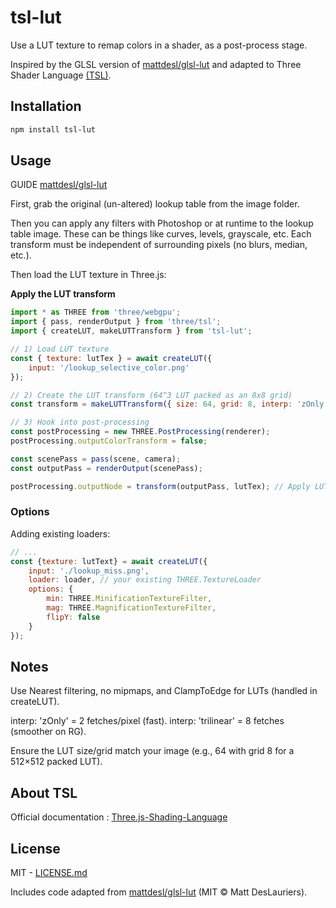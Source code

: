 # tsl-lut

Use a LUT texture to remap colors in a shader, as a post-process stage.

Inspired by the GLSL version of [mattdesl/glsl-lut](https://github.com/mattdesl/glsl-lut) and adapted to Three Shader
Language [(TSL)](https://github.com/mrdoob/three.js/wiki/Three.js-Shading-Language).

## Installation

```bash
npm install tsl-lut
```

## Usage
GUIDE [mattdesl/glsl-lut](https://github.com/mattdesl/glsl-lut)

First, grab the original (un-altered) lookup table from the image folder.

Then you can apply any filters with Photoshop or at runtime to the lookup table image. These can be things like curves,
levels, grayscale, etc. Each transform must be independent of surrounding pixels (no blurs, median, etc.).


Then load the LUT texture in Three.js:


**Apply the LUT transform**
```js
import * as THREE from 'three/webgpu';
import { pass, renderOutput } from 'three/tsl';
import { createLUT, makeLUTTransform } from 'tsl-lut';

// 1) Load LUT texture
const { texture: lutTex } = await createLUT({
    input: '/lookup_selective_color.png'
});

// 2) Create the LUT transform (64^3 LUT packed as an 8x8 grid)
const transform = makeLUTTransform({ size: 64, grid: 8, interp: 'zOnly' });

// 3) Hook into post-processing
const postProcessing = new THREE.PostProcessing(renderer);
postProcessing.outputColorTransform = false;

const scenePass = pass(scene, camera);
const outputPass = renderOutput(scenePass);

postProcessing.outputNode = transform(outputPass, lutTex); // Apply LUT transform

```
### Options

Adding existing loaders:
```js
// ...
const {texture: lutText} = await createLUT({
    input: './lookup_miss.png',
    loader: loader, // your existing THREE.TextureLoader
    options: { 
        min: THREE.MinificationTextureFilter,
        mag: THREE.MagnificationTextureFilter,
        flipY: false
    }
});
```

## Notes

Use Nearest filtering, no mipmaps, and ClampToEdge for LUTs (handled in createLUT).

interp: 'zOnly' = 2 fetches/pixel (fast). interp: 'trilinear' = 8 fetches (smoother on RG).

Ensure the LUT size/grid match your image (e.g., 64 with grid 8 for a 512×512 packed LUT).


## About TSL
Official documentation : [Three.js-Shading-Language](https://github.com/mrdoob/three.js/wiki/Three.js-Shading-Language)


## License

MIT - [LICENSE.md](https://github.com/nicolas-giannantonio/tsl-lut/LICENSE.md)

Includes code adapted from [mattdesl/glsl-lut](https://github.com/mattdesl/glsl-lut/blob/master/LICENSE.md) (MIT © Matt DesLauriers).
